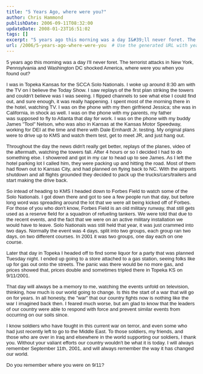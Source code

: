 ```yaml
---
title: "5 Years Ago, where were you?"
author: Chris Hammond
publishDate: 2006-09-11T08:32:00
updateDate: 2008-01-23T16:51:02
tags: []
excerpt: "5 years ago this morning was a day I&#39;ll never foret. The terrorist attacks in New York, Pennsylvania and Washington DC shocked America, where were you when you found out?I was in Topeka Kansas for the SCCA Solo Nationals. I woke up around 8:30 am with the TV on I believe the Today Show. I saw replays of the first plan striking the towers and couldn&#39;t believe was I was seeing. I flipped channels to see what else I could find out, and sure enough, it was really happening. I spent most of the morning there in the hotel, watching TV. I was on the phone with my then girlfriend Jessica; she was in California, in shock as well. I was on the phone with my parents, my father was&nbsp;supposed to fly to Atlanta that day for work. I was on the phone with my buddy James &quot;Tool&quot; Nelson, who was also in Kansas at the Kansas Motor Speedway, working for DEI at the time and there with Dale Ernhardt Jr. testing. My original plans were to drive up to KMS and watch them test, get to meet JR, and just hang out.Throughout the day the news didn&#39;t really get better, replays of the planes, video of the aftermath, watching the towers fall. After 4 hours or so I decided I had to do something else. I showered and got in my car to head up to see James. As I left the hotel parking lot I called him, they were packing up and hitting the road. Most of them had flown out to Kansas City, and had planned on flying back to NC. With the airports shutdown and all flights grounded they decided to pack up the trucks/cars/trailers and start making the drive back.So intead of heading to KMS I headed down to Forbes Field to watch some of the Solo Nationals. I got down there and got to see a few people run that day, but before long word was spreading around the lot that we were all being kicked off of Forbes. For those of you who don&#39;t know, Forbes Field is an old military runway, that still gets used as a reserve field for a squadron of refueling tankers. We were told that due to the recent events, and the fact that we were on an active military installation we would have to leave. Solo Nationals was still held that year, it was just crammed into two days. Normally the event was 4 days, split into two groups, each group ran two days, on two different courses. In 2001 it was two groups, one day each on one course.Later that day in Topeka I headed off to find some liquor for a party that was planned Tuesday night. I ended up going to a store attached to a gas station, seeing folks like up for gas out onto the streets. The panic was there would be no more gas, and prices showed that, prices double and sometimes tripled there in Topeka KS on 9/11/2001.That day will always be a memory to me, watching the events unfold on television, thinking, how much is our world going to change. Is this the start of a war that will go on for years. In all honesty, the &quot;war&quot; that our country fights now is nothing like the war I imagined back then. I feared much worse, but am glad to know that the leaders of our country were able to respond with force and prevent similar events from occurring on our soils since.I know soldiers who have fought in this current war on terror, and even some who had just recently left to go to the Middle East. To those soldiers, my friends, and those who are over in Iraq and elsewhere in the world supporting our soldiers, I thank you. Without your valiant efforts our country wouldn&#39;t be what it is today. I will always remember September 11th, 2001, and will always remember the way it has changed our world.Do you remember where you were on 9/11? ..."
url: /2006/5-years-ago-where-were-you  # Use the generated URL with year
---
```

<p><span style="font-size: 10pt; font-family: Arial">5 years ago this morning was a day I&#39;ll never foret. The terrorist attacks in New York, Pennsylvania and Washington DC shocked America, where were you when you found out?</span></p><p><span style="font-size: 10pt; font-family: Arial">I was in Topeka Kansas for the SCCA Solo Nationals. I woke up around 8:30 am with the TV on I believe the Today Show. I saw replays of the first plan striking the towers and couldn&#39;t believe was I was seeing. I flipped channels to see what else I could find out, and sure enough, it was really happening. I spent most of the morning there in the hotel, watching TV. I was on the phone with my then girlfriend Jessica; she was in California, in shock as well. I was on the phone with my parents, my father was&nbsp;supposed to fly to Atlanta that day for work. I was on the phone with my buddy James &quot;Tool&quot; Nelson, who was also in Kansas at the Kansas Motor Speedway, working for DEI at the time and there with Dale Ernhardt Jr. testing. My original plans were to drive up to KMS and watch them test, get to meet JR, and just hang out.</span></p><p><span style="font-size: 10pt; font-family: Arial">Throughout the day the news didn&#39;t really get better, replays of the planes, video of the aftermath, watching the towers fall. After 4 hours or so I decided I had to do something else. I showered and got in my car to head up to see James. As I left the hotel parking lot I called him, they were packing up and hitting the road. Most of them had flown out to Kansas City, and had planned on flying back to NC. With the airports shutdown and all flights grounded they decided to pack up the trucks/cars/trailers and start making the drive back.</span></p><p><span style="font-size: 10pt; font-family: Arial">So intead of heading to KMS I headed down to Forbes Field to watch some of the Solo Nationals. I got down there and got to see a few people run that day, but before long word was spreading around the lot that we were all being kicked off of Forbes. For those of you who don&#39;t know, Forbes Field is an old military runway, that still gets used as a reserve field for a squadron of refueling tankers. We were told that due to the recent events, and the fact that we were on an active military installation we would have to leave. Solo Nationals was still held that year, it was just crammed into two days. Normally the event was 4 days, split into two groups, each group ran two days, on two different courses. In 2001 it was two groups, one day each on one course.</span></p><p><span style="font-size: 10pt; font-family: Arial">Later that day in Topeka I headed off to find some liquor for a party that was planned Tuesday night. I ended up going to a store attached to a gas station, seeing folks like up for gas out onto the streets. The panic was there would be no more gas, and prices showed that, prices double and sometimes tripled there in Topeka KS on 9/11/2001.</span></p><p><span style="font-size: 10pt; font-family: Arial">That day will always be a memory to me, watching the events unfold on television, thinking, how much is our world going to change. Is this the start of a war that will go on for years. In all honesty, the &quot;war&quot; that our country fights now is nothing like the war I imagined back then. I feared much worse, but am glad to know that the leaders of our country were able to respond with force and prevent similar events from occurring on our soils since.</span></p><p><span style="font-size: 10pt; font-family: Arial">I know soldiers who have fought in this current war on terror, and even some who had just recently left to go to the Middle East. To those soldiers, my friends, and those who are over in Iraq and elsewhere in the world supporting our soldiers, I thank you. Without your valiant efforts our country wouldn&#39;t be what it is today. I will always remember September 11th, 2001, and will always remember the way it has changed our world.</span></p><p><span style="font-size: 10pt; font-family: Arial">Do you remember where you were on 9/11? </span></p><p class="MsoNormal" style="margin: 0in 0in 0pt"><span style="font-size: 10pt; font-family: Arial"></span></p>
